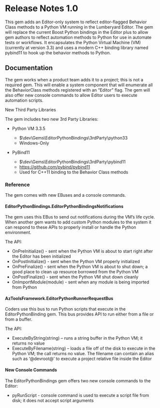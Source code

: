 Release Notes 1.0
=================

This gem adds an Editor-only system to reflect editor-flagged Behavior Class
methods to a Python VM running in the Lumberyard Editor. The gem will replace
the current Boost Python bindings in the Editor plus to allow gem authors to
reflect automation methods to Python for use in automate tests or workflows. It
encapsulates the Python Virtual Machine (VM) (currently at version 3.3) and uses
a modern C++ binding library named pybind11 to hook up the behavior methods to
Python.

Documentation
-------------

The gem works when a product team adds it to a project; this is not a required
gem. This will enable a system component that will enumerate all the
BehaviorClass methods registered with an “Editor” flag. The gem will also offer
new console commands to allow Editor users to execute automation scripts.

New Third Party Libraries

The gem includes two new 3rd Party Libraries:

- Python VM 3.3.5
    -   \$\\dev\\Gems\\EditorPythonBindings\\3rdParty\\python33
    -   Windows-Only

- PyBind11
    -   \$\\dev\\Gems\\EditorPythonBindings\\3rdParty\\pybind11
    -   <https://github.com/pybind/pybind11>
    -   Used for C++11 binding to the Behavior Class methods

### Reference

The gem comes with new EBuses and a console commands.

#### EditorPythonBindings.EditorPythonBindingsNotifications

The gem uses this EBus to send out notifications during the VM’s life cycle.
When another gem wants to add custom Python modules to the system it can respond
to these APIs to properly install or handle the Python environment.

The API:

-   OnPreInitialize() - sent when the Python VM is about to start right after the Editor has been initialized
-   OnPostInitialize() - sent when the Python VM properly initialized
-   OnPreFinalize() - sent when the Python VM is about to shut down; a good place to clean up resource borrowed from the Python VM
-   OnPostFinalize() - sent when the Python VM shut down cleanly
-   OnImportModule(module) - sent when any module is being imported from Python

#### AzToolsFramework.EditorPythonRunnerRequestBus

Coders use this bus to run Python scripts that execute in the
EditorPythonBinding gem. This bus provides API to run either from a file or from
a buffer.

The API:

- ExecuteByString(string) – runs a string buffer in the Python VM; it returns no value
- ExecuteByFilename(string) – loads a file off of the disk to execute in the
    Python VM; the call returns no value. The filename can contain an alias such as
    ‘\@devroot\@’ to execute a project relative file inside the Editor

#### New Console Commands

The EditorPythonBindings gem offers two new console commands to the Editor:

- pyRunScript - console command is used to execute a script file from disk; it does not accept script arguments

